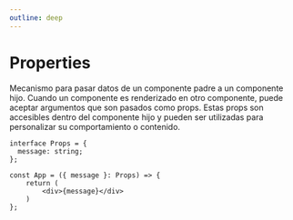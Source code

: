 ```yaml
---
outline: deep
---
```


# Properties

Mecanismo para pasar datos de un componente padre a un componente hijo.
Cuando un componente es renderizado en otro componente, puede aceptar argumentos que son pasados como props.
Estas props son accesibles dentro del componente hijo y pueden ser utilizadas para personalizar su comportamiento o contenido.

```tsx
interface Props = {
  message: string;
};

const App = ({ message }: Props) => {
    return (
        <div>{message}</div>
    )        
};
```